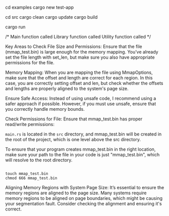 cd examples
cargo new test-app

cd src
cargo clean
cargo update
cargo build

cargo run

/*
Main function called
Library function called
Utility function called
*/


Key Areas to Check
File Size and Permissions: Ensure that the file (mmap_test.bin) is large enough for the memory mapping. You’ve already set the file length with set_len, but make sure you also have appropriate permissions for the file.

Memory Mapping: When you are mapping the file using MmapOptions, make sure that the offset and length are correct for each region. In this case, you are correctly setting offset and len, but check whether the offsets and lengths are properly aligned to the system's page size.

Ensure Safe Access: Instead of using unsafe code, I recommend using a safer approach if possible. However, if you must use unsafe, ensure that you correctly handle memory bounds.


Check Permissions for File: Ensure that mmap_test.bin has proper read/write permissions:

`main.rs` is located in the `src` directory, and mmap_test.bin will be created in the root of the project, which is one level above the src directory.

To ensure that your program creates mmap_test.bin in the right location, make sure your path to the file in your code is just "mmap_test.bin", which will resolve to the root directory.

```

touch mmap_test.bin
chmod 666 mmap_test.bin

```

Aligning Memory Regions with System Page Size: It’s essential to ensure the memory regions are aligned to the page size. Many systems require memory regions to be aligned on page boundaries, which might be causing your segmentation fault. Consider checking the alignment and ensuring it's correct.
